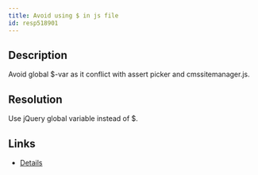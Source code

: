 ```yaml
---
title: Avoid using $ in js file
id: resp518901
---
```

## Description
Avoid global $-var as it conflict with assert picker and cmssitemanager.js.

## Resolution
Use jQuery global variable instead of $.

## Links
- [Details](http://chuvash.eu/2012/06/01/in-cmssitemanager-js-conflicts-with-in-jquery/)
